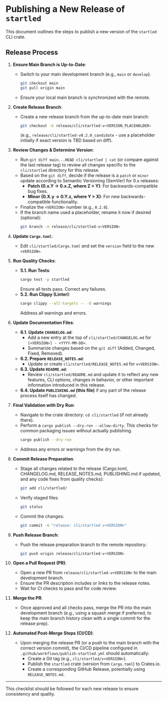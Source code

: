 # Publishing a New Release of `startled`

This document outlines the steps to publish a new version of the `startled` CLI crate.

## Release Process

1.  **Ensure Main Branch is Up-to-Date**:
    *   Switch to your main development branch (e.g., `main` or `develop`).
        ```bash
        git checkout main
        git pull origin main
        ```
    *   Ensure your local main branch is synchronized with the remote.

2.  **Create Release Branch**:
    *   Create a new release branch from the up-to-date main branch:
        ```bash
        git checkout -b release/cli/startled-v<VERSION_PLACEHOLDER> 
        ```
        (e.g., `release/cli/startled-v0.2.0_candidate` - use a placeholder initially if exact version is TBD based on diff).

3.  **Review Changes & Determine Version**:
    *   Run `git diff main...HEAD cli/startled | cat` (or compare against the last release tag) to review all changes specific to the `cli/startled` directory for this release.
    *   Based on the `git diff`, decide if the release is a `patch` or `minor` update according to Semantic Versioning (SemVer) for 0.x releases:
        *   **Patch (0.x.Y -> 0.x.Z, where Z > Y)**: For backwards-compatible bug fixes.
        *   **Minor (0.X.y -> 0.Y.z, where Y > X)**: For new backwards-compatible functionality.
    *   Finalize the `<VERSION>` number (e.g., `0.2.0`).
    *   If the branch name used a placeholder, rename it now if desired (optional):
        ```bash
        git branch -m release/cli/startled-v<VERSION>
        ```

4.  **Update `Cargo.toml`**:
    *   Edit `cli/startled/Cargo.toml` and set the `version` field to the new `<VERSION>`.

5.  **Run Quality Checks**:
    *   **5.1. Run Tests**:
        ```bash
        cargo test -p startled
        ```
        Ensure all tests pass. Correct any failures.
    *   **5.2. Run Clippy (Linter)**:
        ```bash
        cargo clippy --all-targets -- -D warnings 
        ```
        Address all warnings and errors.

6.  **Update Documentation Files**:
    *   **6.1. Update `CHANGELOG.md`**:
        *   Add a new entry at the top of `cli/startled/CHANGELOG.md` for `[<VERSION>] - <YYYY-MM-DD>`.
        *   Summarize changes based on the `git diff` (Added, Changed, Fixed, Removed).
    *   **6.2. Prepare `RELEASE_NOTES.md`**:
        *   Update or create `cli/startled/RELEASE_NOTES.md` for `v<VERSION>`.
    *   **6.3. Update `README.md`**:
        *   Review `cli/startled/README.md` and update it to reflect any new features, CLI options, changes in behavior, or other important information introduced in this release.
    *   **6.4. Update `PUBLISHING.md` (this file)** if any part of the release process itself has changed.

7.  **Final Validation with Dry Run**:
    *   Navigate to the crate directory: `cd cli/startled` (if not already there).
    *   Perform a `cargo publish --dry-run --allow-dirty`. This checks for common packaging issues without actually publishing.
        ```bash
        cargo publish --dry-run
        ```
    *   Address any errors or warnings from the dry run.

8.  **Commit Release Preparation**:
    *   Stage all changes related to the release (Cargo.toml, CHANGELOG.md, RELEASE_NOTES.md, PUBLISHING.md if updated, and any code fixes from quality checks):
        ```bash
        git add cli/startled/
        ```
    *   Verify staged files:
        ```bash
        git status
        ```
    *   Commit the changes:
        ```bash
        git commit -m "release: cli/startled v<VERSION>"
        ```

9.  **Push Release Branch**:
    *   Push the release preparation branch to the remote repository:
        ```bash
        git push origin release/cli/startled-v<VERSION>
        ```

10. **Open a Pull Request (PR)**:
    *   Open a new PR from `release/cli/startled-v<VERSION>` to the main development branch.
    *   Ensure the PR description includes or links to the release notes.
    *   Wait for CI checks to pass and for code review.

11. **Merge the PR**:
    *   Once approved and all checks pass, merge the PR into the main development branch (e.g., using a squash merge if preferred, to keep the main branch history clean with a single commit for the release prep).

12. **Automated Post-Merge Steps (CI/CD)**:
    *   Upon merging the release PR (or a push to the main branch with the correct version commit), the CI/CD pipeline configured in `.github/workflows/publish-startled.yml` should automatically:
        *   Create a Git tag (e.g., `cli/startled/v<VERSION>`).
        *   Publish the `startled` crate (version from `Cargo.toml`) to Crates.io.
        *   Create a corresponding GitHub Release, potentially using `RELEASE_NOTES.md`.

---
This checklist should be followed for each new release to ensure consistency and quality. 